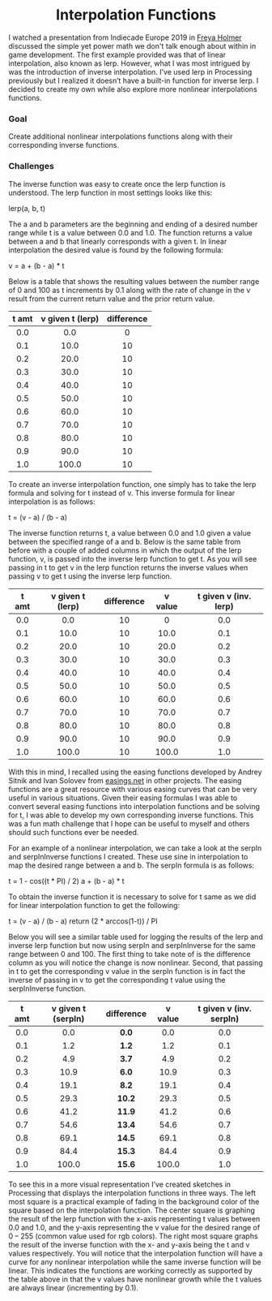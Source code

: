 <h1 align="center">Interpolation Functions</h1>

<p>
I watched a presentation from Indiecade Europe 2019 in <a href="https://www.youtube.com/watch?v=R6UB7mVO3fY">Freya Holmer</a> discussed the simple yet power math we don't talk enough about within in game development. The first example provided was that of linear interpolation, also known as lerp. However, what I was most intrigued by was the introduction of inverse interpolation. I’ve used lerp in Processing previously but I realized it doesn’t have a built-in function for inverse lerp. I decided to create my own while also explore more nonlinear interpolations functions.
</p>

<h3>Goal</h3>
<p>
Create additional nonlinear interpolations functions along with their corresponding inverse functions.
</p>

<h3>Challenges</h3>
<p>
The inverse function was easy to create once the lerp function is understood. The lerp function in most settings looks like this:
</p>
<p>
lerp(a, b, t)
</p>
 
<p>
The a and b parameters are the beginning and ending of a desired number range while t is a value between 0.0 and 1.0. The function returns a value between a and b that linearly corresponds with a given t. In linear interpolation the desired value is found by the following formula: 
</p>
<p>
v = a + (b - a) * t
</p>
 
<p>
Below is a table that shows the resulting values between the number range of 0 and 100 as t increments by 0.1 along with the rate of change in the v result from the current return value and the prior return value.  
</p>

**t amt**|**v given t (lerp)**|**difference**
:-----:|:-----:|:-----:
0.0| 0.0| 0
0.1| 10.0| 10
0.2| 20.0| 10
0.3| 30.0| 10
0.4| 40.0| 10
0.5| 50.0| 10
0.6| 60.0| 10
0.7| 70.0| 10
0.8| 80.0| 10
0.9| 90.0| 10
1.0| 100.0| 10

<p>
To create an inverse interpolation function, one simply has to take the lerp formula and solving for t instead of v. This inverse formula for linear interpolation is as follows:
</p>
<p>
t = (v - a) / (b - a)
</p>

<p>
The inverse function returns t, a value between 0.0 and 1.0 given a value between the specified range of a and b. Below is the same table from before with a couple of added columns in which the output of the lerp function, v, is passed into the inverse lerp function to get t. As you will see passing in t to get v in the lerp function returns the inverse values when passing v to get t using the inverse lerp function. 
</p>

**t amt**|**v given t (lerp)**|**difference**|**v value**|**t given v (inv. lerp)**
:-----:|:-----:|:-----:|:-----:|:-----:
0.0| 0.0| 10| 0| 0.0
0.1| 10.0| 10| 10.0| 0.1
0.2| 20.0| 10| 20.0| 0.2
0.3| 30.0| 10| 30.0| 0.3
0.4| 40.0| 10| 40.0| 0.4
0.5| 50.0| 10| 50.0| 0.5
0.6| 60.0| 10| 60.0| 0.6
0.7| 70.0| 10| 70.0| 0.7
0.8| 80.0| 10| 80.0| 0.8
0.9| 90.0| 10| 90.0| 0.9
1.0| 100.0| 10| 100.0| 1.0

<p>
With this in mind, I recalled using the easing functions developed by Andrey Sitnik and Ivan Solovev from <a href="https://easings.net/">easings.net</a> in other projects. The easing functions are a great resource with various easing curves that can be very useful in various situations. Given their easing formulas I was able to convert several easing functions into interpolation functions and be solving for t, I was able to develop my own corresponding inverse functions. This was a fun math challenge that I hope can be useful to myself and others should such functions ever be needed. 
</p>

<p>
For an example of a nonlinear interpolation, we can take a look at the serpIn and serpInInverse functions I created. These use sine in interpolation to map the desired range between a and b. The serpIn formula is as follows:
</p>
<p>
t = 1 - cos((t * PI) / 2)
a + (b - a) * t
</p>

<p>
To obtain the inverse function it is necessary to solve for t same as we did for linear interpolation function to get the following:
</p>
<p>
t = (v - a) / (b - a)
return (2 * arccos(1-t)) / PI
</p>

<p>
Below you will see a similar table used for logging the results of the lerp and inverse lerp function but now using serpIn and serpInInverse for the same range between 0 and 100. The first thing to take note of is the difference column as you will notice the change is now nonlinear. Second, that passing in t to get the corresponding v value in the serpIn function is in fact the inverse of passing in v to get the corresponding t value using the serpInInverse function.  
</p>

**t amt**|**v given t (serpIn)**|**difference**|**v value**|**t given v (inv. serpIn)**
:-----:|:-----:|:-----:|:-----:|:-----:
0.0| 0.0| **0.0** | 0.0| 0.0
0.1| 1.2| **1.2** | 1.2| 0.1
0.2| 4.9| **3.7** | 4.9| 0.2
0.3| 10.9| **6.0** | 10.9| 0.3
0.4| 19.1| **8.2** | 19.1| 0.4
0.5| 29.3| **10.2** | 29.3| 0.5
0.6| 41.2| **11.9** | 41.2| 0.6
0.7| 54.6| **13.4** | 54.6| 0.7
0.8| 69.1| **14.5** | 69.1| 0.8
0.9| 84.4| **15.3** | 84.4| 0.9
1.0| 100.0| **15.6** | 100.0| 1.0

<p>
To see this in a more visual representation I’ve created sketches in Processing that displays the interpolation functions in three ways. The left most square is a practical example of fading in the background color of the square based on the interpolation function. The center square is graphing the result of the lerp function with the x-axis representing t values between 0.0 and 1.0, and the y-axis representing the v value for the desired range of 0 – 255 (common value used for rgb colors). The right most square graphs the result of the inverse function with the x- and y-axis being the t and v values respectively. You will notice that the interpolation function will have a curve for any nonlinear interpolation while the same inverse function will be linear. This indicates the functions are working correctly as supported by the table above in that the v values have nonlinear growth while the t values are always linear (incrementing by 0.1). 
</p>

<!-- <p align="center">
  <img alt="Trominotris" width="300" align="center" src="https://github.com/yahirRendon/veiled-project/blob/main/projects/binary_message_public/output/binary_msg_visual.png" alt="visual"/>
  <img alt="Sweep Game" width="300" align="center" src="https://github.com/yahirRendon/veiled-project/blob/main/projects/binary_message_public/output/binary_msg_binary.png" alt="binary"/>
  <img alt="Game of Life"width="300" align="center" src="https://github.com/yahirRendon/veiled-project/blob/main/projects/binary_message_public/output/binary_msg_text.png" alt="text"/>
</p> -->



